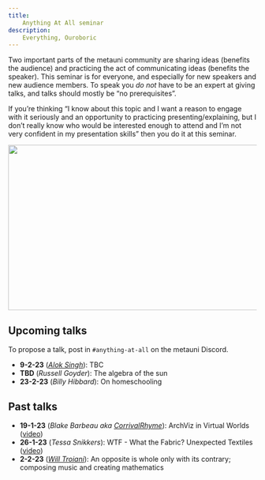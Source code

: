 ```yaml
---
title:
    Anything At All seminar
description:
    Everything, Ouroboric
---
```


Two important parts of the metauni community are sharing ideas (benefits the audience) and practicing the act of communicating ideas (benefits the speaker). This seminar is for everyone, and especially for new speakers and new audience members. To speak you *do not* have to be an expert at giving talks, and talks should mostly be “no prerequisites”.

If you’re thinking “I know about this topic and I want a reason to engage with it seriously and an opportunity to practicing presenting/explaining, but I don’t really know who would be interested enough to attend and I’m not very confident in my presentation skills” then you do it at this seminar.

<p align="center">
<img width="800" height="334.4" src="https://user-images.githubusercontent.com/320329/208765279-15388dff-ecd9-405a-97c2-993af89ea2cb.png">
</p>

## Upcoming talks

To propose a talk, post in `#anything-at-all` on the metauni Discord.

* **9-2-23** (*[Alok Singh](https://twitter.com/TheRevAlokSingh)*): TBC
* **TBD** (*Russell Goyder*): The algebra of the sun
* **23-2-23** (*Billy Hibbard*): On homeschooling

## Past talks

* **19-1-23** (*Blake Barbeau aka [CorrivalRhyme](https://twitter.com/CorrivalRhyme)*): ArchViz in Virtual Worlds ([video](https://youtu.be/rZGAdaaq6C4))
* **26-1-23** (*Tessa Snikkers*): WTF - What the Fabric? Unexpected Textiles ([video](https://youtu.be/gjCev79gUDw))
* **2-2-23** (*[Will Troiani](https://williamtroiani.github.io)*): An opposite is whole only with its contrary; composing music and creating mathematics
